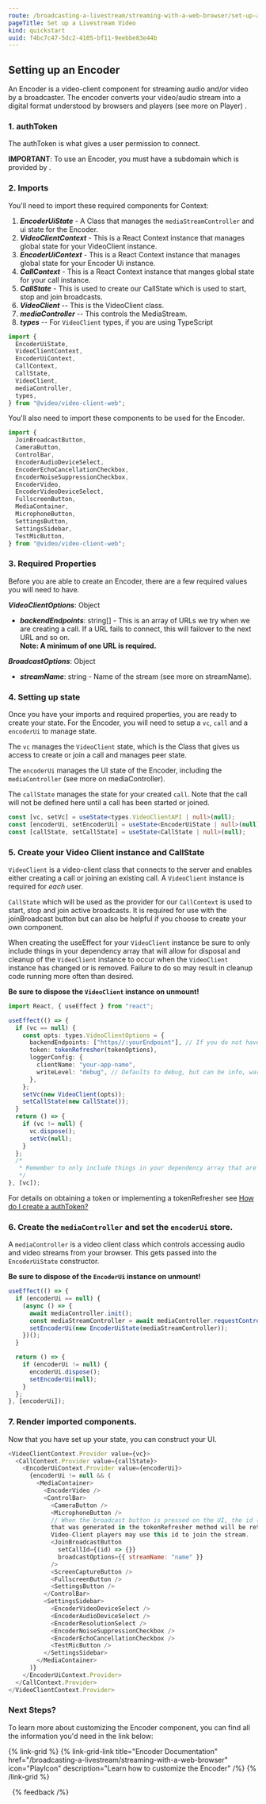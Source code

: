```yaml
---
route: /broadcasting-a-livestream/streaming-with-a-web-browser/set-up-a-livestream-video
pageTitle: Set up a Livestream Video
kind: quickstart
uuid: f4bc7c47-5dc2-4105-bf11-9eebbe83e44b
---
```


## Setting up an Encoder

An Encoder is a video-client component for streaming audio and/or video by a broadcaster. The encoder converts your video/audio stream into a digital format understood by browsers and players (see more on Player) .

### 1. authToken

The authToken is what gives a user permission to connect.

**IMPORTANT**: To use an Encoder, you must have a subdomain which is provided by .

### 2. Imports

You'll need to import these required components for Context:

1. **_EncoderUiState_** - A Class that manages the `mediaStreamController` and ui state for the Encoder.
2. **_VideoClientContext_** - This is a React Context instance that manages global state for your VideoClient instance.
3. **_EncoderUiContext_** - This is a React Context instance that manages global state for your Encoder Ui instance.
4. **_CallContext_** - This is a React Context instance that manges global state for your call instance.
5. **_CallState_** - This is used to create our CallState which is used to start, stop and join broadcasts.
6. **_VideoClient_** -- This is the VideoClient class.
7. **_mediaController_** -- This controls the MediaStream.
8. **_types_** -- For `VideoClient` types, if you are using TypeScript

```js
import {
  EncoderUiState,
  VideoClientContext,
  EncoderUiContext,
  CallContext,
  CallState,
  VideoClient,
  mediaController,
  types,
} from "@video/video-client-web";
```

You'll also need to import these components to be used for the Encoder.

```js
import {
  JoinBroadcastButton,
  CameraButton,
  ControlBar,
  EncoderAudioDeviceSelect,
  EncoderEchoCancellationCheckbox,
  EncoderNoiseSuppressionCheckbox,
  EncoderVideo,
  EncoderVideoDeviceSelect,
  FullscreenButton,
  MediaContainer,
  MicrophoneButton,
  SettingsButton,
  SettingsSidebar,
  TestMicButton,
} from "@video/video-client-web";
```

### 3. Required Properties

Before you are able to create an Encoder, there are a few required values you will need to have.

**_VideoClientOptions_**: Object

- **_backendEndpoints_**: string[] - This is an array of URLs we try when we are creating a call. If a URL fails to connect, this will failover to the next URL and so on.  
  **Note: A minimum of one URL is required.**

**_BroadcastOptions_**: Object

- **_streamName_**: string - Name of the stream (see more on streamName).

### 4. Setting up state

Once you have your imports and required properties, you are ready to create your state. For the Encoder, you will
need to setup a `vc`, `call` and a `encoderUi` to manage state.

The `vc` manages the `VideoClient` state, which is the Class that gives us access to create or join a call and manages peer state.

The `encoderUi` manages the UI state of the Encoder, including the `mediaController` (see more on mediaController).

The `callState` manages the state for your created `call`. Note that the call will not be defined here until a call has been started or joined.

```ts
const [vc, setVc] = useState<types.VideoClientAPI | null>(null);
const [encoderUi, setEncoderUi] = useState<EncoderUiState | null>(null);
const [callState, setCallState] = useState<CallState | null>(null);
```

### 5. Create your Video Client instance and CallState

`VideoClient` is a video-client class that connects to the server and enables either creating a call or joining
an existing call. A `VideoClient` instance is required for _each_ user.

`CallState` which will be used as the provider for our `CallContext` is used to start, stop and join active broadcasts. It is required for use with the joinBroadcast button but can also be helpful if you choose to create your own component.

When creating the useEffect for your `VideoClient` instance be sure to only include things in your dependency array that will allow for disposal and cleanup of the `VideoClient` instance to occur when the `VideoClient` instance has changed or is removed. Failure to do so may result in cleanup code running more often than desired.

**Be sure to **dispose** the `VideoClient` instance on unmount!**

```ts
import React, { useEffect } from "react";

useEffect(() => {
  if (vc == null) {
    const opts: types.VideoClientOptions = {
      backendEndpoints: ["https//:yourEndpoint"], // If you do not have a  subdomain, contact .
      token: tokenRefresher(tokenOptions),
      loggerConfig: {
        clientName: "your-app-name",
        writeLevel: "debug", // Defaults to debug, but can be info, warn, notice, deprecated, network, local, timing, or trace. Recommend leaving this as debug.
      },
    };
    setVc(new VideoClient(opts));
    setCallState(new CallState());
  }
  return () => {
    if (vc != null) {
      vc.dispose();
      setVc(null);
    }
  };
  /*
   * Remember to only include things in your dependency array that are related to the state of your `VideoClient` instance, otherwise disposal may occur at undesired times.
   */
}, [vc]);
```

For details on obtaining a token or implementing a tokenRefresher see [How do I create a authToken?](/docs/basic-operator-integration/methods-of-authorization/authentication-tokens/using-an-auth-token-in-the-browser)

### 6. Create the `mediaController` and set the `encoderUi` store.

A `mediaController` is a video client class which controls accessing audio and video streams from your browser. This
gets passed into the `EncoderUiState` constructor.

**Be sure to dispose of the `EncoderUi` instance on unmount!**

```ts
useEffect(() => {
  if (encoderUi == null) {
    (async () => {
      await mediaController.init();
      const mediaStreamController = await mediaController.requestController();
      setEncoderUi(new EncoderUiState(mediaStreamController));
    })();
  }

  return () => {
    if (encoderUi != null) {
      encoderUi.dispose();
      setEncoderUi(null);
    }
  };
}, [encoderUi]);
```

### 7. Render imported components.

Now that you have set up your state, you can construct your UI.

```js
<VideoClientContext.Provider value={vc}>
  <CallContext.Provider value={callState}>
    <EncoderUiContext.Provider value={encoderUi}>
      {encoderUi != null && (
        <MediaContainer>
          <EncoderVideo />
          <ControlBar>
            <CameraButton />
            <MicrophoneButton />
            // When the broadcast button is pressed on the UI, the id (UUID) //
            that was generated in the tokenRefresher method will be returned. //
            Video-Client players may use this id to join the stream.
            <JoinBroadcastButton
              setCallId={(id) => {}}
              broadcastOptions={{ streamName: "name" }}
            />
            <ScreenCaptureButton />
            <FullscreenButton />
            <SettingsButton />
          </ControlBar>
          <SettingsSidebar>
            <EncoderVideoDeviceSelect />
            <EncoderAudioDeviceSelect />
            <EncoderResolutionSelect />
            <EncoderNoiseSuppressionCheckbox />
            <EncoderEchoCancellationCheckbox />
            <TestMicButton />
          </SettingsSidebar>
        </MediaContainer>
      )}
    </EncoderUiContext.Provider>
  </CallContext.Provider>
</VideoClientContext.Provider>
```

### Next Steps?

To learn more about customizing the Encoder component, you can find all the information you'd need in the link below:

{% link-grid  %}
{% link-grid-link title="Encoder Documentation" href="/broadcasting-a-livestream/streaming-with-a-web-browser" icon="PlayIcon" description="Learn how to customize the Encoder" /%}
{% /link-grid  %}

&nbsp;
{% feedback /%}
